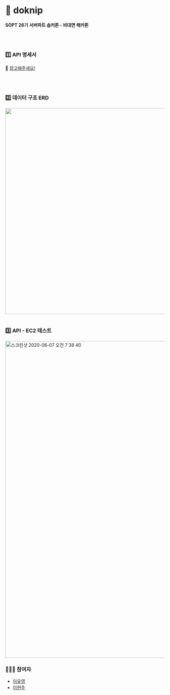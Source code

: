 # 🎥 doknip
__SOPT 26기 서버파트 솝커톤 - 비대면 해커톤__

<br/>
<br/>

### 1️⃣  API 명세서
🔗 [참고해주세요!](https://github.com/SOPT-26th-Hackathon-9th/doknip-SERVER/wiki)  

<br/>
<br/>

### 2️⃣ 데이터 구조 ERD
<img src="https://user-images.githubusercontent.com/37169252/83955975-a62f5480-a893-11ea-8e76-10d033c67046.png" width= "650">

<br/>
<br/>

### 3️⃣ API - EC2 테스트
<img width="1000" alt="스크린샷 2020-06-07 오전 7 38 40" src="https://user-images.githubusercontent.com/37169252/83955795-ed1c4a80-a891-11ea-82fe-707991d551d4.png">

<br/>

### 🧑🏻‍💻 참여자

* [이유영](https://github.com/dldbdud314)
* [이현주](https://github.com/bokdoll)
